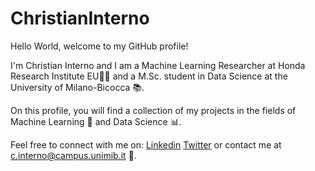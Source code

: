 # ChristianInterno

Hello World, welcome to my GitHub profile!

I'm Christian Interno and I am a Machine Learning Researcher at Honda Research Institute EU👨‍💻 and a M.Sc. student in Data Science at the University of Milano-Bicocca 📚.

On this profile, you will find a collection of my projects in the fields of Machine Learning 🤖 and Data Science 📊.


Feel free to connect with me on:
[Linkedin](www.linkedin.com/in/christian-interno)
[Twitter](https://twitter.com/ChristianInte16)
or contact me at c.interno@campus.unimib.it 🦜.
